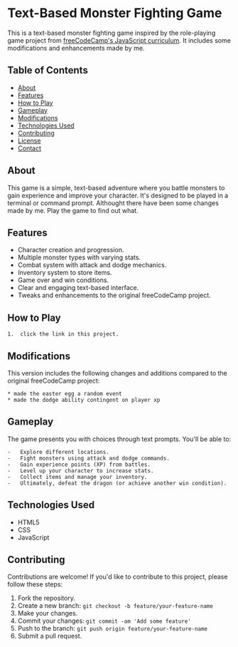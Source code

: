 # Text-Based Monster Fighting Game

This is a text-based monster fighting game inspired by the role-playing game project from [freeCodeCamp's JavaScript curriculum](https://www.freecodecamp.org/learn/javascript-algorithms-and-data-structures-v8/learn-basic-javascript-by-building-a-role-playing-game). It includes some modifications and enhancements made by me.

## Table of Contents

-   [About](#about)
-   [Features](#features)
-   [How to Play](#how-to-play)
-   [Gameplay](#gameplay)
-   [Modifications](#modifications)
-   [Technologies Used](#technologies-used)
-   [Contributing](#contributing)
-   [License](#license)
-   [Contact](#contact)

## About

This game is a simple, text-based adventure where you battle monsters to gain experience and improve your character. It's designed to be played in a terminal or command prompt.
Althought there have been some changes made by me. Play the game to find out what.

## Features

-   Character creation and progression.
-   Multiple monster types with varying stats.
-   Combat system with attack and dodge mechanics.
-   Inventory system to store items.
-   Game over and win conditions.
-   Clear and engaging text-based interface.
-   Tweaks and enhancements to the original freeCodeCamp project.

## How to Play

    1.  click the link in this project.

## Modifications

This version includes the following changes and additions compared to the original freeCodeCamp project:

    * made the easter egg a random event
    * made the dodge ability contingent on player xp

## Gameplay

The game presents you with choices through text prompts. You'll be able to:

    -   Explore different locations.
    -   Fight monsters using attack and dodge commands.
    -   Gain experience points (XP) from battles.
    -   Level up your character to increase stats.
    -   Collect items and manage your inventory.
    -   Ultimately, defeat the dragon (or achieve another win condition).


## Technologies Used

- HTML5
- CSS
- JavaScript

## Contributing

Contributions are welcome! If you'd like to contribute to this project, please follow these steps:

1.  Fork the repository.
2.  Create a new branch: `git checkout -b feature/your-feature-name`
3.  Make your changes.
4.  Commit your changes: `git commit -am 'Add some feature'`
5.  Push to the branch: `git push origin feature/your-feature-name`
6.  Submit a pull request.


